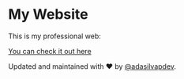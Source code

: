 # My Website
This is my professional web:

[You can check it out here](https://adasilvap.github.io/web/)


Updated and maintained with ❤️ by [@adasilvapdev](https://adasilvapdev.github.io/web/).
